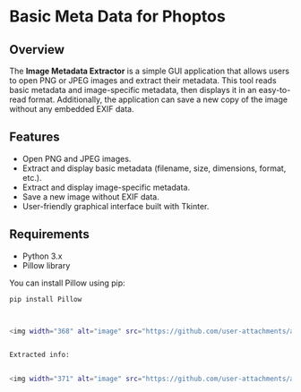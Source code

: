 # Basic Meta Data for Phoptos

## Overview

The **Image Metadata Extractor** is a simple GUI application that allows users to open PNG or JPEG images and extract their metadata. This tool reads basic metadata and image-specific metadata, then displays it in an easy-to-read format. Additionally, the application can save a new copy of the image without any embedded EXIF data.

## Features

- Open PNG and JPEG images.
- Extract and display basic metadata (filename, size, dimensions, format, etc.).
- Extract and display image-specific metadata.
- Save a new image without EXIF data.
- User-friendly graphical interface built with Tkinter.

## Requirements

- Python 3.x
- Pillow library

You can install Pillow using pip:

```bash
pip install Pillow



<img width="368" alt="image" src="https://github.com/user-attachments/assets/e2a5485d-4bf3-4f37-8913-4d57104e20f1">


Extracted info:


<img width="371" alt="image" src="https://github.com/user-attachments/assets/6dba804d-99f7-445a-97d6-39aac3d5737d">
